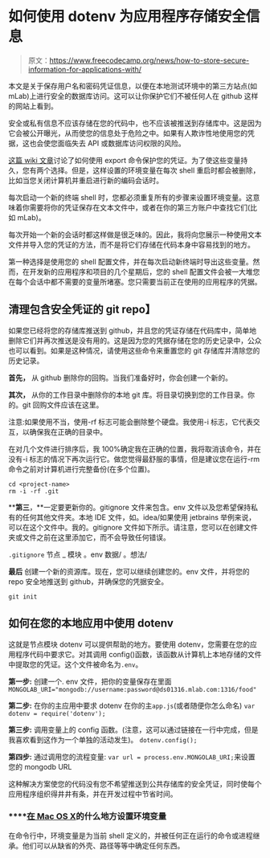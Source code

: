 # 如何使用 dotenv 为应用程序存储安全信息

> 原文：<https://www.freecodecamp.org/news/how-to-store-secure-information-for-applications-with/>

本文是关于保存用户名和密码凭证信息，以便在本地测试环境中的第三方站点(如 mLab)上进行安全的数据库访问。这可以让你保护它们不被任何人在 github 这样的网站上看到。

安全或私有信息不应该存储在您的代码中，也不应该被推送到存储库中。这是因为它会被公开曝光，从而使您的信息处于危险之中。如果有人欺诈性地使用您的凭据，这也会使您面临失去 API 或数据库访问权限的风险。

[这篇 wiki 文章](https://forum.freecodecamp.com/t/guide-for-using-mongodb-and-deploying-to-heroku/19347/3)讨论了如何使用 export 命令保护您的凭证。为了使这些变量持久，您有两个选择。但是，这样设置的环境变量在每次 shell 重启时都会被删除，比如当您关闭计算机并重启进行新的编码会话时。

每次启动一个新的终端 shell 时，您都必须重复所有的步骤来设置环境变量。这意味着你需要将你的凭证保存在文本文件中，或者在你的第三方账户中查找它们(比如 mLab)。

每次开始一个新的会话时都这样做是很乏味的。因此，我将向您展示一种使用文本文件并导入您的凭证的方法，而不是将它们存储在代码本身中容易找到的地方。

第一种选择是使用您的 shell 配置文件，并在每次启动新终端时导出这些变量。然而，在开发新的应用程序和项目的几个星期后，您的 shell 配置文件会被一大堆您在每个会话中都不需要的变量所堵塞。您只需要当前正在使用的应用程序的凭据。

## **清理包含安全凭证的 git repo】**

如果您已经将您的存储库推送到 github，并且您的凭证存储在代码库中，简单地删除它们并再次推送是没有用的。这是因为您的凭据存储在您的历史记录中，公众也可以看到。如果是这种情况，请使用这些命令来重置您的 git 存储库并清除您的历史记录。

****首先，**** 从 github 删除你的回购。当我们准备好时，你会创建一个新的。

****其次，**** 从你的工作目录中删除你的本地 git 库。将目录切换到您的工作目录。你的。git 回购文件应该在这里。

注意:如果使用不当，使用-rf 标志可能会删除整个硬盘。我使用-i 标志，它代表交互，以确保我在正确的目录中。

在对几个文件进行排序后，我 100%确定我在正确的位置，我将取消该命令，并在没有-i 标志的情况下再次运行它。做您觉得最舒服的事情，但是建议您在运行-rm 命令之前对计算机进行完整备份(在多个位置)。

```
cd <project-name>
rm -i -rf .git
```

****第三**，**一定要更新你的。gitignore 文件来包含。env 文件以及您希望保持私有的任何其他文件夹。本地 IDE 文件，如。idea/如果使用 jetbrains 举例来说，可以在这个文件中。我的。gitignore 文件如下所示。请注意，您可以在创建文件夹或文件之前在这里添加它，而不会导致任何错误。

`.gitignore`
节点 _ 模块
。env
数据/
。想法/

****最后**** 创建一个新的资源库。现在，您可以继续创建您的。env 文件，并将您的 repo 安全地推送到 github，并确保您的凭据安全。

`git init`

## **如何在您的本地应用中使用 dotenv**

这就是节点模块 dotenv 可以提供帮助的地方。要使用 dotenv，您需要在您的应用程序代码中要求它。对其调用 config()函数，该函数从计算机上本地存储的文件中提取您的凭证。这个文件被命名为`.env`。

****第一步:**** 创建一个. env 文件，把你的变量保存在里面
`MONGOLAB_URI="mongodb://username:password@ds01316.mlab.com:1316/food"`

****第二步:**** 在你的主应用中要求 dotenv 在你的主`app.js`(或者随便你怎么命名)
`var dotenv = require('dotenv');`

****第三步:**** 调用变量上的 config 函数。(注意，这可以通过链接在一行中完成，但是我喜欢看到这作为一个单独的活动发生)。
`dotenv.config();`

****第四步:**** 通过调用您的流程变量:
`var url = process.env.MONGOLAB_URI;`来设置您的 mongodb URL

这种解决方案使您的代码没有您不希望推送到公共存储库的安全凭证，同时使每个应用程序组织得井井有条，并在开发过程中节省时间。

### ****[在 Mac OS X](http://osxdaily.com/2015/07/28/set-enviornment-variables-mac-os-x/)**的什么地方设置环境变量**

在命令行中，环境变量是为当前 shell 定义的，并被任何正在运行的命令或进程继承。他们可以从缺省的外壳、路径等等中确定任何东西。